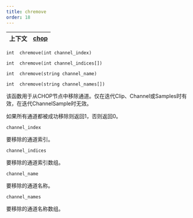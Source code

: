 ```yaml
---
title: chremove
order: 18
---
```


| 上下文 | [chop](../contexts/chop.html) |
| --- | --- |

`int  chremove(int channel_index)`

`int  chremove(int channel_indices[])`

`int  chremove(string channel_name)`

`int  chremove(string channel_names[])`

该函数用于从CHOP节点中移除通道。仅在迭代Clip、Channel或Samples时有效，在迭代ChannelSample时无效。

如果所有通道都被成功移除则返回1，否则返回0。

`channel_index`

要移除的通道索引。

`channel_indices`

要移除的通道索引数组。

`channel_name`

要移除的通道名称。

`channel_names`

要移除的通道名称数组。